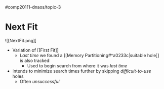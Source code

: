 #comp20111-dnaos/topic-3 
# Next Fit

![[NextFit.png]]

- Variation of [[First Fit]]
	- *Last time* we found a [[Memory Partitioning#^a0233c|suitable hole]] is also tracked
		- Used to begin search from where it was *last time*
- Intends to minimize search times further by skipping *difficult-to-use* holes
	- Often *unsuccessful*